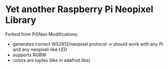 # Yet another Raspberry Pi Neopixel Library
Forked from Pi5Neo
Modifications: 
- generates correct WS2812/neopixel protocol -> should work with any Pi and any neopixel-like LED
- supports RGBW
- colors are tuples (like in adafruit libs)

